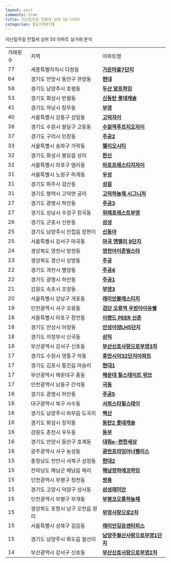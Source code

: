 ```yaml
---
layout: post
comments: true
title: 지난일주일 전월세 상위 50 아파트
categories: [실거래분석]
---
```


지난일주일 전월세 상위 50 아파트 실거래 분석

<table>
  <tr>
    <td>거래횟수</td>
    <td>지역</td>
    <td>아파트명</td>
  </tr>

  <tr>
    <td>77</td>
    <td>세종특별자치시 다정동</td>
    <td colspan="4" style="font-weight: bold;"><a href="https://search.naver.com/search.naver?query=다정동 가온마을7단지">가온마을7단지</a></td>
  </tr>

  <tr>
    <td>64</td>
    <td>경기도 안양시 동안구 관양동</td>
    <td colspan="4" style="font-weight: bold;"><a href="https://search.naver.com/search.naver?query=관양동 현대">현대</a></td>
  </tr>

  <tr>
    <td>58</td>
    <td>경기도 남양주시 호평동</td>
    <td colspan="4" style="font-weight: bold;"><a href="https://search.naver.com/search.naver?query=호평동 두산 알프하임">두산 알프하임</a></td>
  </tr>

  <tr>
    <td>53</td>
    <td>경기도 화성시 반월동</td>
    <td colspan="4" style="font-weight: bold;"><a href="https://search.naver.com/search.naver?query=반월동 신동탄 롯데캐슬">신동탄 롯데캐슬</a></td>
  </tr>

  <tr>
    <td>41</td>
    <td>경기도 하남시 창우동</td>
    <td colspan="4" style="font-weight: bold;"><a href="https://search.naver.com/search.naver?query=창우동 부영">부영</a></td>
  </tr>

  <tr>
    <td>40</td>
    <td>서울특별시 강동구 상일동</td>
    <td colspan="4" style="font-weight: bold;"><a href="https://search.naver.com/search.naver?query=상일동 고덕자이">고덕자이</a></td>
  </tr>

  <tr>
    <td>38</td>
    <td>경기도 수원시 팔달구 고등동</td>
    <td colspan="4" style="font-weight: bold;"><a href="https://search.naver.com/search.naver?query=고등동 수원역푸르지오자이">수원역푸르지오자이</a></td>
  </tr>

  <tr>
    <td>37</td>
    <td>경기도 구리시 인창동</td>
    <td colspan="4" style="font-weight: bold;"><a href="https://search.naver.com/search.naver?query=인창동 주공2">주공2</a></td>
  </tr>

  <tr>
    <td>33</td>
    <td>서울특별시 송파구 가락동</td>
    <td colspan="4" style="font-weight: bold;"><a href="https://search.naver.com/search.naver?query=가락동 헬리오시티">헬리오시티</a></td>
  </tr>

  <tr>
    <td>32</td>
    <td>경기도 화성시 봉담읍 상리</td>
    <td colspan="4" style="font-weight: bold;"><a href="https://search.naver.com/search.naver?query=봉담읍 상리 한신">한신</a></td>
  </tr>

  <tr>
    <td>32</td>
    <td>서울특별시 마포구 염리동</td>
    <td colspan="4" style="font-weight: bold;"><a href="https://search.naver.com/search.naver?query=염리동 마포프레스티지자이">마포프레스티지자이</a></td>
  </tr>

  <tr>
    <td>31</td>
    <td>서울특별시 노원구 하계동</td>
    <td colspan="4" style="font-weight: bold;"><a href="https://search.naver.com/search.naver?query=하계동 우성">우성</a></td>
  </tr>

  <tr>
    <td>31</td>
    <td>경기도 파주시 검산동</td>
    <td colspan="4" style="font-weight: bold;"><a href="https://search.naver.com/search.naver?query=검산동 성원">성원</a></td>
  </tr>

  <tr>
    <td>31</td>
    <td>경기도 평택시 고덕면 궁리</td>
    <td colspan="4" style="font-weight: bold;"><a href="https://search.naver.com/search.naver?query=고덕면 궁리 고덕하늘채 시그니처">고덕하늘채 시그니처</a></td>
  </tr>

  <tr>
    <td>27</td>
    <td>경기도 광명시 하안동</td>
    <td colspan="4" style="font-weight: bold;"><a href="https://search.naver.com/search.naver?query=하안동 주공3">주공3</a></td>
  </tr>

  <tr>
    <td>27</td>
    <td>경기도 성남시 수정구 창곡동</td>
    <td colspan="4" style="font-weight: bold;"><a href="https://search.naver.com/search.naver?query=창곡동 위례포레스트부영">위례포레스트부영</a></td>
  </tr>

  <tr>
    <td>26</td>
    <td>경기도 군포시 산본동</td>
    <td colspan="4" style="font-weight: bold;"><a href="https://search.naver.com/search.naver?query=산본동 삼성">삼성</a></td>
  </tr>

  <tr>
    <td>25</td>
    <td>경기도 남양주시 진접읍 장현리</td>
    <td colspan="4" style="font-weight: bold;"><a href="https://search.naver.com/search.naver?query=진접읍 장현리 신동아">신동아</a></td>
  </tr>

  <tr>
    <td>25</td>
    <td>서울특별시 강서구 마곡동</td>
    <td colspan="4" style="font-weight: bold;"><a href="https://search.naver.com/search.naver?query=마곡동 마곡 엠밸리 9단지">마곡 엠밸리 9단지</a></td>
  </tr>

  <tr>
    <td>24</td>
    <td>경상북도 영천시 망정동</td>
    <td colspan="4" style="font-weight: bold;"><a href="https://search.naver.com/search.naver?query=망정동 영천아이존빌스타">영천아이존빌스타</a></td>
  </tr>

  <tr>
    <td>23</td>
    <td>경상북도 경산시 상방동</td>
    <td colspan="4" style="font-weight: bold;"><a href="https://search.naver.com/search.naver?query=상방동 주공">주공</a></td>
  </tr>

  <tr>
    <td>22</td>
    <td>경기도 과천시 별양동</td>
    <td colspan="4" style="font-weight: bold;"><a href="https://search.naver.com/search.naver?query=별양동 주공4">주공4</a></td>
  </tr>

  <tr>
    <td>22</td>
    <td>경기도 광명시 하안동</td>
    <td colspan="4" style="font-weight: bold;"><a href="https://search.naver.com/search.naver?query=하안동 주공1">주공1</a></td>
  </tr>

  <tr>
    <td>21</td>
    <td>강원도 속초시 조양동</td>
    <td colspan="4" style="font-weight: bold;"><a href="https://search.naver.com/search.naver?query=조양동 부영3">부영3</a></td>
  </tr>

  <tr>
    <td>20</td>
    <td>서울특별시 강남구 개포동</td>
    <td colspan="4" style="font-weight: bold;"><a href="https://search.naver.com/search.naver?query=개포동 래미안블레스티지">래미안블레스티지</a></td>
  </tr>

  <tr>
    <td>19</td>
    <td>인천광역시 서구 오류동</td>
    <td colspan="4" style="font-weight: bold;"><a href="https://search.naver.com/search.naver?query=오류동 검단 오류역 우방아이유쉘">검단 오류역 우방아이유쉘</a></td>
  </tr>

  <tr>
    <td>18</td>
    <td>서울특별시 마포구 창전동</td>
    <td colspan="4" style="font-weight: bold;"><a href="https://search.naver.com/search.naver?query=창전동 이랜드 PEER 신촌">이랜드 PEER 신촌</a></td>
  </tr>

  <tr>
    <td>18</td>
    <td>경기도 안성시 아양동</td>
    <td colspan="4" style="font-weight: bold;"><a href="https://search.naver.com/search.naver?query=아양동 안성아양LH5단지">안성아양LH5단지</a></td>
  </tr>

  <tr>
    <td>18</td>
    <td>경기도 의정부시 신곡동</td>
    <td colspan="4" style="font-weight: bold;"><a href="https://search.naver.com/search.naver?query=신곡동 삼익">삼익</a></td>
  </tr>

  <tr>
    <td>18</td>
    <td>부산광역시 강서구 신호동</td>
    <td colspan="4" style="font-weight: bold;"><a href="https://search.naver.com/search.naver?query=신호동 부산신호사랑으로부영3차">부산신호사랑으로부영3차</a></td>
  </tr>

  <tr>
    <td>17</td>
    <td>경기도 수원시 영통구 하동</td>
    <td colspan="4" style="font-weight: bold;"><a href="https://search.naver.com/search.naver?query=하동 휴먼시아32단지아파트">휴먼시아32단지아파트</a></td>
  </tr>

  <tr>
    <td>17</td>
    <td>경기도 김포시 통진읍 마송리</td>
    <td colspan="4" style="font-weight: bold;"><a href="https://search.naver.com/search.naver?query=통진읍 마송리 현대1">현대1</a></td>
  </tr>

  <tr>
    <td>17</td>
    <td>부산광역시 해운대구 중동</td>
    <td colspan="4" style="font-weight: bold;"><a href="https://search.naver.com/search.naver?query=중동 해운대 힐스테이트 위브">해운대 힐스테이트 위브</a></td>
  </tr>

  <tr>
    <td>17</td>
    <td>인천광역시 남동구 간석동</td>
    <td colspan="4" style="font-weight: bold;"><a href="https://search.naver.com/search.naver?query=간석동 극동">극동</a></td>
  </tr>

  <tr>
    <td>16</td>
    <td>경기도 광명시 하안동</td>
    <td colspan="4" style="font-weight: bold;"><a href="https://search.naver.com/search.naver?query=하안동 주공5">주공5</a></td>
  </tr>

  <tr>
    <td>16</td>
    <td>대구광역시 북구 사수동</td>
    <td colspan="4" style="font-weight: bold;"><a href="https://search.naver.com/search.naver?query=사수동 서희스타힐스테이">서희스타힐스테이</a></td>
  </tr>

  <tr>
    <td>16</td>
    <td>경기도 남양주시 와부읍 도곡리</td>
    <td colspan="4" style="font-weight: bold;"><a href="https://search.naver.com/search.naver?query=와부읍 도곡리 벽산">벽산</a></td>
  </tr>

  <tr>
    <td>16</td>
    <td>경기도 화성시 장지동</td>
    <td colspan="4" style="font-weight: bold;"><a href="https://search.naver.com/search.naver?query=장지동 동탄2 롯데캐슬">동탄2 롯데캐슬</a></td>
  </tr>

  <tr>
    <td>16</td>
    <td>강원도 춘천시 우두동</td>
    <td colspan="4" style="font-weight: bold;"><a href="https://search.naver.com/search.naver?query=우두동 동부">동부</a></td>
  </tr>

  <tr>
    <td>16</td>
    <td>경기도 안양시 동안구 호계동</td>
    <td colspan="4" style="font-weight: bold;"><a href="https://search.naver.com/search.naver?query=호계동 대림e-편한세상">대림e-편한세상</a></td>
  </tr>

  <tr>
    <td>16</td>
    <td>광주광역시 서구 농성동</td>
    <td colspan="4" style="font-weight: bold;"><a href="https://search.naver.com/search.naver?query=농성동 광천프라임아너팰리스">광천프라임아너팰리스</a></td>
  </tr>

  <tr>
    <td>15</td>
    <td>충청남도 천안시 서북구 성정동</td>
    <td colspan="4" style="font-weight: bold;"><a href="https://search.naver.com/search.naver?query=성정동 현대2">현대2</a></td>
  </tr>

  <tr>
    <td>15</td>
    <td>전라남도 해남군 해남읍 해리</td>
    <td colspan="4" style="font-weight: bold;"><a href="https://search.naver.com/search.naver?query=해남읍 해리 해남정하에코하임">해남정하에코하임</a></td>
  </tr>

  <tr>
    <td>15</td>
    <td>인천광역시 부평구 청천동</td>
    <td colspan="4" style="font-weight: bold;"><a href="https://search.naver.com/search.naver?query=청천동 쌍용">쌍용</a></td>
  </tr>

  <tr>
    <td>15</td>
    <td>경기도 고양시 덕양구 성사동</td>
    <td colspan="4" style="font-weight: bold;"><a href="https://search.naver.com/search.naver?query=성사동 삼성래미안">삼성래미안</a></td>
  </tr>

  <tr>
    <td>15</td>
    <td>인천광역시 부평구 부개동</td>
    <td colspan="4" style="font-weight: bold;"><a href="https://search.naver.com/search.naver?query=부개동 부평코오롱하늘채">부평코오롱하늘채</a></td>
  </tr>

  <tr>
    <td>15</td>
    <td>경상북도 포항시 남구 오천읍 원리</td>
    <td colspan="4" style="font-weight: bold;"><a href="https://search.naver.com/search.naver?query=오천읍 원리 부영사랑으로2차">부영사랑으로2차</a></td>
  </tr>

  <tr>
    <td>15</td>
    <td>서울특별시 성북구 길음동</td>
    <td colspan="4" style="font-weight: bold;"><a href="https://search.naver.com/search.naver?query=길음동 래미안길음센터피스">래미안길음센터피스</a></td>
  </tr>

  <tr>
    <td>15</td>
    <td>경기도 남양주시 화도읍 월산리</td>
    <td colspan="4" style="font-weight: bold;"><a href="https://search.naver.com/search.naver?query=화도읍 월산리 남양주월산사랑으로부영1단지">남양주월산사랑으로부영1단지</a></td>
  </tr>

  <tr>
    <td>14</td>
    <td>부산광역시 강서구 신호동</td>
    <td colspan="4" style="font-weight: bold;"><a href="https://search.naver.com/search.naver?query=신호동 부산신호사랑으로부영2차">부산신호사랑으로부영2차</a></td>
  </tr>

</table>
